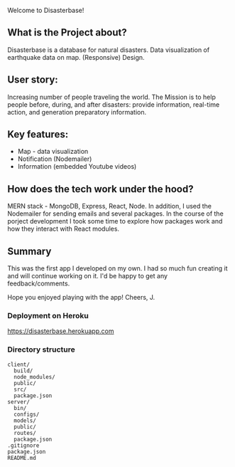 Welcome to Disasterbase!

## What is the Project about?
Disasterbase is a database for natural disasters. Data visualization of earthquake data on map. (Responsive) Design.

## User story:
Increasing number of people traveling the world. The Mission is to help people before, during, and after disasters: provide information, real-time action, and generation preparatory information. 

## Key features:
- Map - data visualization
- Notification (Nodemailer)
- Information (embedded Youtube videos)

## How does the tech work under the hood?
MERN stack - MongoDB, Express, React, Node. In addition, I used the Nodemailer for sending emails and several packages. In the course of the porject development I took some time to explore how packages work and how they interact with React modules. 

## Summary
This was the first app I developed on my own. I had so much fun creating it and will continue working on it. I'd be happy to get any feedback/comments.

Hope you enjoyed playing with the app! Cheers, J.

### Deployment on Heroku
https://disasterbase.herokuapp.com

### Directory structure
```
client/
  build/
  node_modules/
  public/
  src/
  package.json
server/
  bin/
  configs/
  models/
  public/
  routes/
  package.json
.gitignore
package.json
README.md

